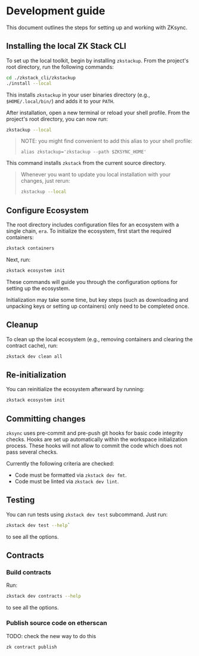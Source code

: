 # Development guide

This document outlines the steps for setting up and working with ZKsync.

## Installing the local ZK Stack CLI

To set up the local toolkit, begin by installing `zkstackup`. From the project's root directory, run the following
commands:

```bash
cd ./zkstack_cli/zkstackup
./install --local
```

This installs `zkstackup` in your user binaries directory (e.g., `$HOME/.local/bin/`) and adds it to your `PATH`.

After installation, open a new terminal or reload your shell profile. From the project's root directory, you can now
run:

```bash
zkstackup --local
```

> NOTE: you might find convenient to add this alias to your shell profile:
>
> `alias zkstackup='zkstackup --path $ZKSYNC_HOME'`

This command installs `zkstack` from the current source directory. 

> Whenever you want to update you local installation
> with your changes, just rerun:
> 
> ```bash
> zkstackup --local
> ```

## Configure Ecosystem

The root directory includes configuration files for an ecosystem with a single chain, `era`. To initialize the
ecosystem, first start the required containers:

```bash
zkstack containers
```

Next, run:

```bash
zkstack ecosystem init
```

These commands will guide you through the configuration options for setting up the ecosystem.

Initialization may take some time, but key steps (such as downloading and unpacking keys or setting up containers) only
need to be completed once.

## Cleanup

To clean up the local ecosystem (e.g., removing containers and clearing the contract cache), run:

```bash
zkstack dev clean all
```

## Re-initialization

You can reinitialize the ecosystem afterward by running:

```bash
zkstack ecosystem init
```

## Committing changes

`zksync` uses pre-commit and pre-push git hooks for basic code integrity checks. Hooks are set up automatically within
the workspace initialization process. These hooks will not allow to commit the code which does not pass several checks.

Currently the following criteria are checked:

- Code must be formatted via `zkstack dev fmt`.
- Code must be linted via `zkstack dev lint`.

## Testing

You can run tests using `zkstack dev test` subcommand. Just run:

```bash
zkstack dev test --help`
```

to see all the options.

## Contracts

### Build contracts

Run:

```bash
zkstack dev contracts --help
```

to see all the options.

### Publish source code on etherscan

TODO: check the new way to do this

```
zk contract publish
```
